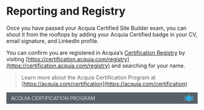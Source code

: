 # Reporting and Registry

Once you have passed your Acquia Certified Site Builder exam, you can shout it from the rooftops by adding your Acquia Certified badge in your CV, email signature, and LinkedIn profile.

You can confirm you are registered in Acquia’s [Certification Registry](https://www.webassessor.com/wa.do?page=publicHome&branding=ACQUIA) by visiting [https://certification.acquia.com/registry](https://certification.acquia.com/registry) and searching for your name.

> Learn more about the Acquia Certification Program at [https://acquia.com/certification](https://acquia.com/certification)

![](.gitbook/assets/Screenshot%202016-12-14%2013.19.32.png)

